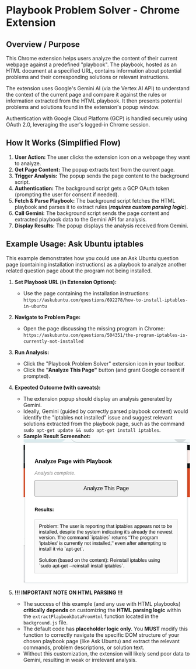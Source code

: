 # Playbook Problem Solver - Chrome Extension

## Overview / Purpose

This Chrome extension helps users analyze the content of their current webpage against a predefined "playbook". The playbook, hosted as an HTML document at a specified URL, contains information about potential problems and their corresponding solutions or relevant instructions.

The extension uses Google's Gemini AI (via the Vertex AI API) to understand the context of the current page and compare it against the rules or information extracted from the HTML playbook. It then presents potential problems and solutions found in the extension's popup window.

Authentication with Google Cloud Platform (GCP) is handled securely using OAuth 2.0, leveraging the user's logged-in Chrome session.

## How It Works (Simplified Flow)

1.  **User Action:** The user clicks the extension icon on a webpage they want to analyze.
2.  **Get Page Content:** The popup extracts text from the current page.
3.  **Trigger Analysis:** The popup sends the page content to the background script.
4.  **Authentication:** The background script gets a GCP OAuth token (prompting the user for consent if needed).
5.  **Fetch & Parse Playbook:** The background script fetches the HTML playbook and parses it to extract rules (***requires custom parsing logic***).
6.  **Call Gemini:** The background script sends the page content and extracted playbook data to the Gemini API for analysis.
7.  **Display Results:** The popup displays the analysis received from Gemini.

## Example Usage: Ask Ubuntu iptables

This example demonstrates how you could use an Ask Ubuntu question page (containing installation instructions) as a playbook to analyze another related question page about the program not being installed.

1.  **Set Playbook URL (in Extension Options):**
    * Use the page containing the installation instructions: `https://askubuntu.com/questions/692278/how-to-install-iptables-in-ubuntu`

2.  **Navigate to Problem Page:**
    * Open the page discussing the missing program in Chrome: `https://askubuntu.com/questions/504351/the-program-iptables-is-currently-not-installed`

3.  **Run Analysis:**
    * Click the "Playbook Problem Solver" extension icon in your toolbar.
    * Click the **"Analyze This Page"** button (and grant Google consent if prompted).

4.  **Expected Outcome (with caveats):**
    * The extension popup should display an analysis generated by Gemini.
    * Ideally, Gemini (guided by correctly parsed playbook content) would identify the "iptables not installed" issue and suggest relevant solutions extracted from the playbook page, such as the command `sudo apt-get update && sudo apt-get install iptables`.
    * **Sample Result Screenshot:**
      ![](images/result.png "Sample Analysis Result in Popup")

5.  **!!! IMPORTANT NOTE ON HTML PARSING !!!**
    * The success of this example (and any use with HTML playbooks) **critically depends** on customizing the **HTML parsing logic** within the `extractPlaybookDataFromHtml` function located in the `background.js` file.
    * The default code has **placeholder logic only**. You **MUST** modify this function to correctly navigate the specific DOM structure of your chosen playbook page (like Ask Ubuntu) and extract the relevant commands, problem descriptions, or solution text.
    * Without this customization, the extension will likely send poor data to Gemini, resulting in weak or irrelevant analysis.